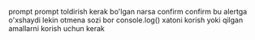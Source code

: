 prompt
prompt toldirish kerak bo'lgan narsa
confirm
confirm bu alertga o'xshaydi lekin otmena sozi  bor
 console.log()
 xatoni korish yoki qilgan amallarni korish uchun kerak
 
